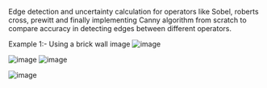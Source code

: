 Edge detection and uncertainty calculation for operators like Sobel, roberts cross, prewitt and finally implementing Canny algorithm from scratch to compare accuracy in detecting edges between different operators.

Example 1:- Using a brick wall image
![image](https://github.com/user-attachments/assets/2ffde8fb-735f-4c2a-9e37-2ee7970e4f1b)

![image](https://github.com/user-attachments/assets/5b5b3e33-ec05-405d-babd-607c6f8153f9) ![image](https://github.com/user-attachments/assets/1548c993-e501-4ad0-ad7d-cf37022eaf8e)

![image](https://github.com/user-attachments/assets/f5d8c00c-2266-4c06-8d67-4156b5d76ae4)










